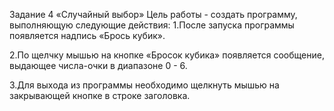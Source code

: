 Задание 4 «Случайный выбор»
Цель работы - создать программу, выполняющую следующие действия:
1.После запуска программы появляется надпись «Брось кубик».

2.По щелчку мышью на кнопке «Бросок кубика» появляется сообщение, выдающее числа-очки в диапазоне 0 - 6. 

3.Для выхода из программы необходимо щелкнуть мышью на закрывающей кнопке в строке заголовка.
